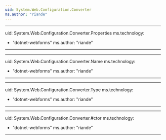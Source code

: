 ```yaml
---
uid: System.Web.Configuration.Converter
ms.author: "riande"
---
```


---
uid: System.Web.Configuration.Converter.Properties
ms.technology: 
  - "dotnet-webforms"
ms.author: "riande"
---

---
uid: System.Web.Configuration.Converter.Name
ms.technology: 
  - "dotnet-webforms"
ms.author: "riande"
---

---
uid: System.Web.Configuration.Converter.Type
ms.technology: 
  - "dotnet-webforms"
ms.author: "riande"
---

---
uid: System.Web.Configuration.Converter.#ctor
ms.technology: 
  - "dotnet-webforms"
ms.author: "riande"
---
